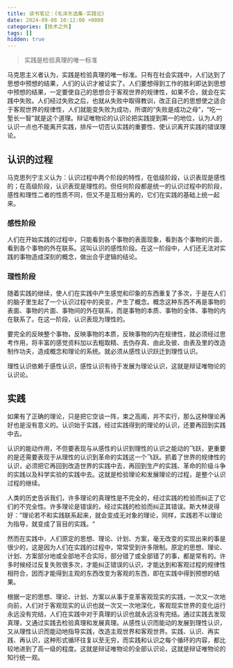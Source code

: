```yaml
---
title: 读书笔记：《毛泽东选集-实践论》
date: 2024-09-08 10:12:00 +0800
categories: [技术之外]
tags: []
hidden: true
---
```


> 实践是检验真理的唯一标准

马克思主义者认为，实践是检验真理的唯一标准。只有在社会实践中，人们达到了思想中预想的结果，人们的认识才被证实了。人们要想得到工作的胜利即达到思想中预想的结果，一定要使自己的思想合于客观世界的规律性，如果不合，就会在实践中失败。人们经过失败之后，也就从失败中取得教训，改正自己的思想使之适合于客观世界的规律性，人们就能变失败为成功，所谓的“失败是成功之母”，“吃一堑长一智”就是这个道理。辩证唯物论的认识论把实践提到第一的地位，认为人的认识一点也不能离开实践，排斥一切否认实践的重要性、使认识离开实践的错误理论。

## 认识的过程

马克思列宁主义认为：认识过程中两个阶段的特性，在低级阶段，认识表现是感性的；在高级阶段，认识表现是理性的。但任何阶段都是统一的认识过程中的阶段，感性和理性二者的性质不同，但又不是互相分离的，它们在实践的基础上统一起来。

### 感性阶段

人们在开始实践的过程中，只能看到各个事物的表面现象，看到各个事物的片面，看到各个事物的外在联系。这叫认识的感性阶段。在这一阶段中，人们还无法对实践的事物造成深刻的概念，做出合乎逻辑的结论。

### 理性阶段

随着实践的继续，使人们在实践中产生感觉和印象的东西重复了多次，于是在人们的脑子里生起了一个认识过程中的突变，产生了概念。概念这种东西不再是事物的表面、事物的片面、事物间的外在联系，而是事物的本质、事物的全体、事物的内在联系了。在这一阶段，认识表现为理性的。

要完全的反映整个事物，反映事物的本质，反映事物的内在规律性，就必须经过思考作用，将丰富的感觉资料加以去粗取精、去伪存真、由此及彼、由表及里的改造制作功夫，造成概念和理论的系统。就必须从感性认识跃迁到理性认识。

理性认识依赖于感性认识，感性认识有待于发展为理论认识，这就是辩证唯物论的认识论。

## 实践

如果有了正确的理论，只是把它空谈一阵，束之高阁，并不实行，那么这种理论再好也是没有意义的。认识始于实践，经过实践得到的理论的认识，还要再回到实践中去。

认识的能动作用，不但要表现与从感性的认识到理性的认识之能动的飞跃，更重要的是还需要表现于从理性的认识到革命的实践这一个飞跃。抓着了世界的规律性的认识，必须把它再回到改造世界的实践中去，再回到生产的实践、革命的阶级斗争的实践以及科学实验的实践中去。这就是检验理论和发展理论的过程，是整个认识过程的继续。

人类的历史告诉我们，许多理论的真理性是不完全的，经过实践的检验而纠正了它们的不完全性。许多理论是错误的，经过实践的检验而纠正其错误。斯大林说得好：”理论若不和实践联系起来，就会变成无对象的理论，同样，实践若不以理论为指导，就变成了盲目的实践。“

然而在实践中，人们原定的思想、理论、计划、方案，毫无改变的实现出来的事是很少的，这是因为人们在实践的过程中，常常受到许多限制。原定的思想、理论、计划、方案部分地或全部地不合实际，部分错了或全部错了的事，都是常有的。许多时候经过反复失败很多次，才能纠正错误的认识，才能达到和客观过程的规律性相符合，因而才能得到主观的东西改变为客观的东西，即在实践中得到预想的结果。

根据一定的思想、理论、计划、方案以从事于变革客观现实的实践，一次又一次地向前，人们对于客观现实的认识也就一次又一次地深化，客观现实世界的变化运行永远没有完结，人们在实践中对于真理的认识也就永远没有完结。通过实践去发现真理，又通过实践去检验真理和发展真理。从感性认识而能动的发展到理性认识，又从理性认识而能动地指导实践，改造主观世界和客观世界。实践、认识、再实践、再认识，这种形式循环往复以至无穷，而实践和认识之每个循环的内容，都比较地进到了高一级的程度。这就是辩证唯物论的全部认识论，这就是辩证唯物论的知行统一观。